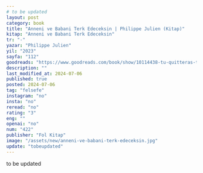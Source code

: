 ```yaml
---
# to be updated
layout: post
category: book
title: "Anneni ve Babani Terk Edeceksin | Philippe Julien (Kitap)"
kitap: "Anneni ve Babani Terk Edeceksin"
tr: "-"
yazar: "Philippe Julien"
yil: "2023"
sayfa: "112"
goodreads: "https://www.goodreads.com/book/show/10114438-tu-quitteras-ton-p-re-et-ta-m-re"
description: ""
last_modified_at: 2024-07-06
published: true
posted: 2024-07-06
tag: "felsefe"
instagram: "no"
insta: "no"
reread: "no"
rating: "3"
eng: ""
openai: "no"
num: "422"
publisher: "Fol Kitap"
image: "/assets/new/anneni-ve-babani-terk-edeceksin.jpg"
update: "tobeupdated"
---
```


to be updated
